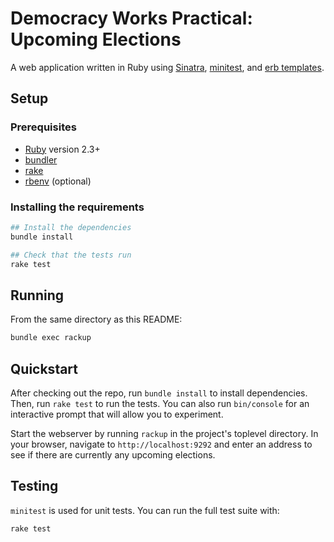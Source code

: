 # Democracy Works Practical: Upcoming Elections

A web application written in Ruby using [Sinatra][sinatra],
[minitest][minitest], and [erb templates][erb].

## Setup

### Prerequisites

- [Ruby][ruby] version 2.3+
- [bundler][bundler]
- [rake][rake]
- [rbenv][rbenv] (optional)

### Installing the requirements

```sh
## Install the dependencies
bundle install

## Check that the tests run
rake test
```

## Running

From the same directory as this README:

```sh
bundle exec rackup
```

## Quickstart

After checking out the repo, run `bundle install` to install dependencies.
Then, run `rake test` to run the tests. You can also run `bin/console`
for an interactive prompt that will allow you to experiment.

Start the webserver by running `rackup` in the project's toplevel directory.
In your browser, navigate to `http://localhost:9292` and enter an
address to see if there are currently any upcoming elections.


## Testing

`minitest` is used for unit tests. You can run the full test suite with:

```
rake test
```

[sinatra]: https://github.com/sinatra/sinatra
[ruby]: https://github.com/ruby/ruby
[bundler]: https://bundler.io/
[rake]: https://github.com/ruby/rake
[rbenv]: https://github.com/rbenv/rbenv
[erb]: https://www.stuartellis.name/articles/erb/
[minitest]: https://github.com/seattlerb/minitest
